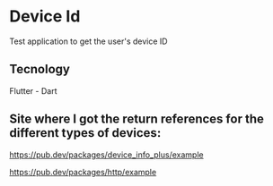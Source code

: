 # Device Id
Test application to get the user's device ID  

## Tecnology
Flutter - Dart

## Site where I got the return references for the different types of devices:
 https://pub.dev/packages/device_info_plus/example <p/>
 https://pub.dev/packages/http/example
